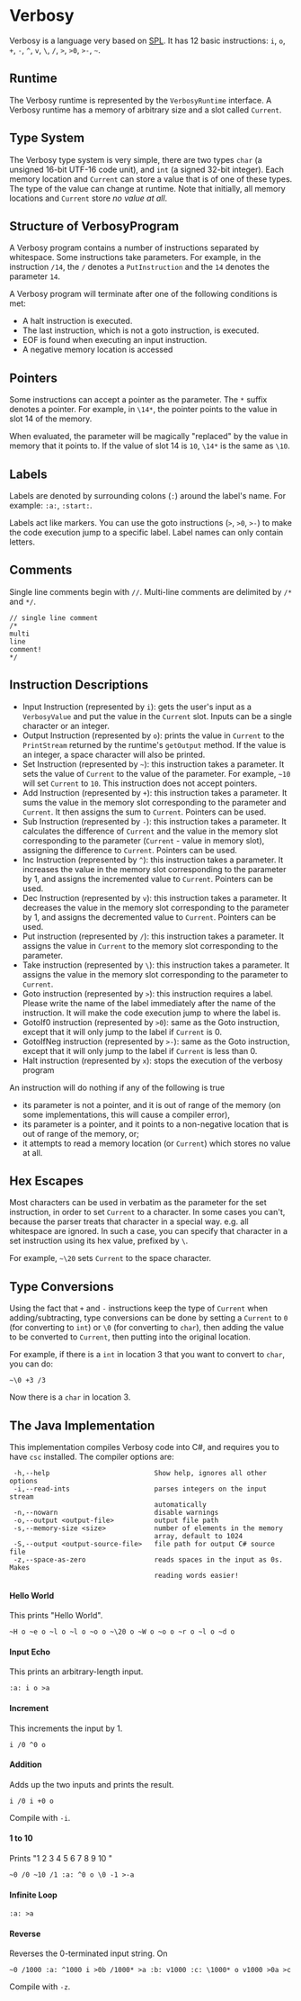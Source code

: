 # Verbosy

Verbosy is a language very based on [SPL](https://github.com/Sweeper777/SPL-Compiler). It has 12 basic instructions: `i`, `o`, `+`, `-`, `^`, `v`, `\`, `/`, `>`, `>0`, `>-`, `~`.


## Runtime

The Verbosy runtime is represented by the `VerbosyRuntime` interface. A Verbosy runtime has a memory of arbitrary size and a slot called `Current`.

## Type System

The Verbosy type system is very simple, there are two types `char` (a  unsigned 16-bit UTF-16 code unit), and `int` (a signed 32-bit integer). Each memory location and `Current` can store a value that is of one of these types. The type of the value can change at runtime. Note that initially, all memory locations and `Current` store _no value at all_.

## Structure of VerbosyProgram

A Verbosy program contains a number of instructions separated by whitespace. Some instructions take parameters. For example, in the instruction `/14`, the `/` denotes a `PutInstruction` and the `14` denotes the parameter `14`.

A Verbosy program will terminate after one of the following conditions is met:

- A halt instruction is executed.
- The last instruction, which is not a goto instruction, is executed.
- EOF is found when executing an input instruction.
- A negative memory location is accessed

## Pointers

Some instructions can accept a pointer as the parameter. The `*` suffix denotes a pointer. For example, in `\14*`, the pointer points to the value in slot 14 of the memory.

When evaluated, the parameter will be magically "replaced" by the value in memory that it points to. If the value of slot 14 is `10`, `\14*` is the same as `\10`.

## Labels

Labels are denoted by surrounding colons (`:`) around the label's name. For example: `:a:`, `:start:`.

Labels act like markers. You can use the goto instructions (`>`, `>0`, `>-`) to make the code execution jump to a specific label. Label names can only contain letters.

## Comments

Single line comments begin with `//`. Multi-line comments are delimited by `/*` and `*/`. 

```
// single line comment
/*
multi
line
comment!
*/
```

## Instruction Descriptions

- Input Instruction (represented by `i`): gets the user's input as a `VerbosyValue` and put the value in the `Current` slot. Inputs can be a single character or an integer.
- Output Instruction (represented by `o`): prints the value in `Current` to the `PrintStream` returned by the runtime's `getOutput` method. If the value is an integer, a space character will also be printed.
- Set Instruction (represented by `~`): this instruction takes  a parameter. It sets the value of `Current` to the value of the parameter. For example, `~10` will set `Current` to `10`. This instruction does not accept pointers.
- Add Instruction (represented by `+`): this instruction takes a parameter. It sums the value in the memory slot corresponding to the parameter and `Current`. It then assigns the sum to `Current`. Pointers can be used.
- Sub Instruction (represented by `-`): this instruction takes a parameter. It calculates the difference of `Current` and the value in the memory slot corresponding to the parameter (`Current` - value in memory slot), assigning the difference to `Current`. Pointers can be used.
- Inc Instruction (represented by `^`): this instruction takes a parameter. It increases the value in the memory slot corresponding to the parameter by 1, and assigns the incremented value to `Current`. Pointers can be used.
- Dec Instruction (represented by `v`): this instruction takes a parameter. It decreases the value in the memory slot corresponding to the parameter by 1, and assigns the decremented value to `Current`. Pointers can be used.
- Put instruction (represented by `/`): this instruction takes a parameter. It assigns the value in `Current` to the memory slot corresponding to the parameter.
- Take instruction (represented by `\`): this instruction takes a parameter. It assigns the value in the memory slot corresponding to the parameter to `Current`.
- Goto instruction (represented by `>`): this instruction requires a label. Please write the name of the label immediately after the name of the instruction. It will make the code execution jump to where the label is.
- GotoIf0 instruction (represented by `>0`): same as the Goto instruction, except that it will only jump to the label if `Current` is 0.
- GotoIfNeg instruction (represented by `>-`): same as the Goto instruction, except that it will only jump to the label if `Current` is less than 0.
- Halt instruction (represented by `x`): stops the execution of the verbosy program

An instruction will do nothing if any of the following is true

- its parameter is not a pointer, and it is out of range of the memory (on some implementations, this will cause a compiler error),
- its parameter is a pointer, and it points to a non-negative location that is out of range of the memory, or;
- it attempts to read a memory location (or `Current`) which stores no value at all.

## Hex Escapes

Most characters can be used in verbatim as the parameter for the set instruction, in order to set `Current` to a character. In some cases you can't, because the parser treats that character in a special way. e.g. all whitespace are ignored. In such a case, you can specify that character in a set instruction using its hex value, prefixed by `\`.

For example, `~\20` sets `Current` to the space character.

## Type Conversions

Using the fact that `+` and `-` instructions keep the type of `Current` when adding/subtracting, type conversions can be done by setting a `Current` to `0` (for converting to `int`) or `\0` (for converting to `char`), then adding the value to be converted to `Current`, then putting into the original location.

For example, if there is a `int` in location 3 that you want to convert to `char`, you can do:

```
~\0 +3 /3
```

Now there is a `char` in location 3.

## The Java Implementation

This implementation compiles Verbosy code into C#, and requires you to have `csc` installed. The compiler options are:

```
 -h,--help                          Show help, ignores all other options
 -i,--read-ints                     parses integers on the input stream
                                    automatically
 -n,--nowarn                        disable warnings
 -o,--output <output-file>          output file path
 -s,--memory-size <size>            number of elements in the memory
                                    array, default to 1024
 -S,--output <output-source-file>   file path for output C# source file
 -z,--space-as-zero                 reads spaces in the input as 0s. Makes
                                    reading words easier!
```

#### Hello World

This prints "Hello World".

    ~H o ~e o ~l o ~l o ~o o ~\20 o ~W o ~o o ~r o ~l o ~d o
    
#### Input Echo

This prints an arbitrary-length input.

    :a: i o >a
    
#### Increment

This increments the input by 1.

    i /0 ^0 o
    
#### Addition

Adds up the two inputs and prints the result.

    i /0 i +0 o

Compile with `-i`.
    
#### 1 to 10

Prints "1 2 3 4 5 6 7 8 9 10 "

    ~0 /0 ~10 /1 :a: ^0 o \0 -1 >-a
    
#### Infinite Loop

    :a: >a
    
#### Reverse

Reverses the 0-terminated input string. On

    ~0 /1000 :a: ^1000 i >0b /1000* >a :b: v1000 :c: \1000* o v1000 >0a >c
    
Compile with `-z`.